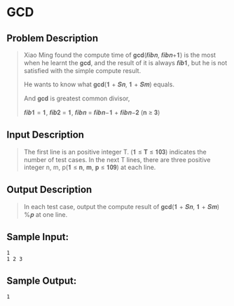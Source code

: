 # GCD

## **Problem Description**

> Xiao Ming found the compute time of 𝐠𝐜𝐝(𝒇𝒊𝒃𝒏, 𝒇𝒊𝒃𝒏+𝟏) is the most when he learnt the 𝐠𝐜𝐝, and the result of it is always 𝒇𝒊𝒃𝟏, but he is not satisfied with the simple compute result.
>
> He wants to know what 𝐠𝐜𝐝(𝟏 + 𝑺𝒏, 𝟏 + 𝑺𝒎) equals.
>
> And 𝐠𝐜𝐝 is greatest common divisor,
>
> 𝒇𝒊𝒃𝟏 = 𝟏, 𝒇𝒊𝒃𝟐 = 𝟏, 𝒇𝒊𝒃𝒏 = 𝒇𝒊𝒃𝒏−𝟏 + 𝒇𝒊𝒃𝒏−𝟐 (𝐧 ≥ 𝟑)
>
> 



## **Input Description**

> The first line is an positive integer T. (𝟏 ≤ 𝐓 ≤ 𝟏𝟎𝟑) indicates the number of test cases. In the next T lines, there are three positive integer n, m, p(𝟏 ≤ 𝐧, 𝐦, 𝐩 ≤ 𝟏𝟎𝟗) at each line.



## **Output Description**

> In each test case, output the compute result of 𝐠𝐜𝐝(𝟏 + 𝑺𝒏, 𝟏 + 𝑺𝒎) %𝒑 at one line.



## **Sample Input:**

    1
    1 2 3



## **Sample Output:**

    1




